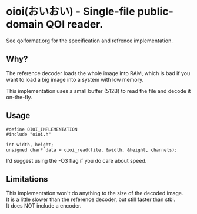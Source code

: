 # oioi(おいおい) - Single-file public-domain QOI reader.

See qoiformat.org for the specification and refrence implementation.

## Why?

The reference decoder loads the whole image into RAM, which is bad if you want
to load a big image into a system with low memory.  

This implementation uses a small buffer (512B) to read the file and decode it on-the-fly.  

## Usage

```
#define OIOI_IMPLEMENTATION
#include "oioi.h"

int width, height;
unsigned char* data = oioi_read(file, &width, &height, channels);
```

I'd suggest using the -O3 flag if you do care about speed.  

## Limitations

This implementation won't do anything to the size of the decoded image.  
It is a little slower than the reference decoder, but still faster than stbi.  
It does NOT include a encoder.  
